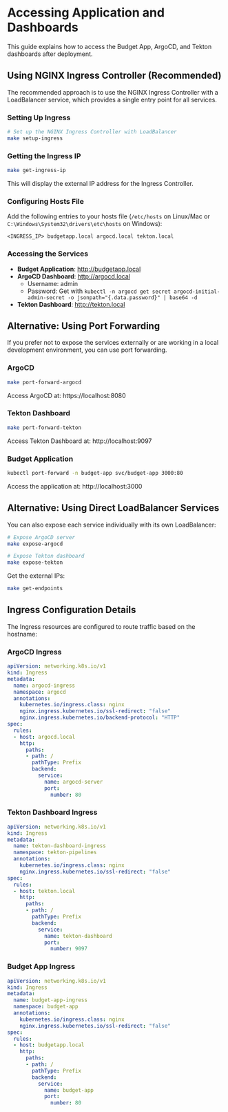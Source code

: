 # Accessing Application and Dashboards

This guide explains how to access the Budget App, ArgoCD, and Tekton dashboards after deployment.

## Using NGINX Ingress Controller (Recommended)

The recommended approach is to use the NGINX Ingress Controller with a LoadBalancer service, which provides a single entry point for all services.

### Setting Up Ingress

```bash
# Set up the NGINX Ingress Controller with LoadBalancer
make setup-ingress
```

### Getting the Ingress IP

```bash
make get-ingress-ip
```

This will display the external IP address for the Ingress Controller.

### Configuring Hosts File

Add the following entries to your hosts file (`/etc/hosts` on Linux/Mac or `C:\Windows\System32\drivers\etc\hosts` on Windows):

```
<INGRESS_IP> budgetapp.local argocd.local tekton.local
```

### Accessing the Services

- **Budget Application**: http://budgetapp.local
- **ArgoCD Dashboard**: http://argocd.local
  - Username: admin
  - Password: Get with `kubectl -n argocd get secret argocd-initial-admin-secret -o jsonpath="{.data.password}" | base64 -d`
- **Tekton Dashboard**: http://tekton.local

## Alternative: Using Port Forwarding

If you prefer not to expose the services externally or are working in a local development environment, you can use port forwarding.

### ArgoCD

```bash
make port-forward-argocd
```

Access ArgoCD at: https://localhost:8080

### Tekton Dashboard

```bash
make port-forward-tekton
```

Access Tekton Dashboard at: http://localhost:9097

### Budget Application

```bash
kubectl port-forward -n budget-app svc/budget-app 3000:80
```

Access the application at: http://localhost:3000

## Alternative: Using Direct LoadBalancer Services

You can also expose each service individually with its own LoadBalancer:

```bash
# Expose ArgoCD server
make expose-argocd

# Expose Tekton dashboard
make expose-tekton
```

Get the external IPs:

```bash
make get-endpoints
```

## Ingress Configuration Details

The Ingress resources are configured to route traffic based on the hostname:

### ArgoCD Ingress

```yaml
apiVersion: networking.k8s.io/v1
kind: Ingress
metadata:
  name: argocd-ingress
  namespace: argocd
  annotations:
    kubernetes.io/ingress.class: nginx
    nginx.ingress.kubernetes.io/ssl-redirect: "false"
    nginx.ingress.kubernetes.io/backend-protocol: "HTTP"
spec:
  rules:
  - host: argocd.local
    http:
      paths:
      - path: /
        pathType: Prefix
        backend:
          service:
            name: argocd-server
            port:
              number: 80
```

### Tekton Dashboard Ingress

```yaml
apiVersion: networking.k8s.io/v1
kind: Ingress
metadata:
  name: tekton-dashboard-ingress
  namespace: tekton-pipelines
  annotations:
    kubernetes.io/ingress.class: nginx
    nginx.ingress.kubernetes.io/ssl-redirect: "false"
spec:
  rules:
  - host: tekton.local
    http:
      paths:
      - path: /
        pathType: Prefix
        backend:
          service:
            name: tekton-dashboard
            port:
              number: 9097
```

### Budget App Ingress

```yaml
apiVersion: networking.k8s.io/v1
kind: Ingress
metadata:
  name: budget-app-ingress
  namespace: budget-app
  annotations:
    kubernetes.io/ingress.class: nginx
    nginx.ingress.kubernetes.io/ssl-redirect: "false"
spec:
  rules:
  - host: budgetapp.local
    http:
      paths:
      - path: /
        pathType: Prefix
        backend:
          service:
            name: budget-app
            port:
              number: 80
```